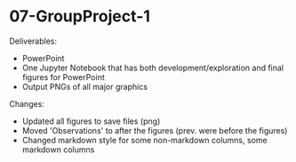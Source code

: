 # 07-GroupProject-1

Deliverables:
* PowerPoint
* One Jupyter Notebook that has both development/exploration and final figures for PowerPoint
* Output PNGs of all major graphics

Changes:
* Updated all figures to save files (png)
* Moved 'Observations' to after the figures (prev. were before the figures)
* Changed markdown style for some non-markdown columns, some markdown columns
